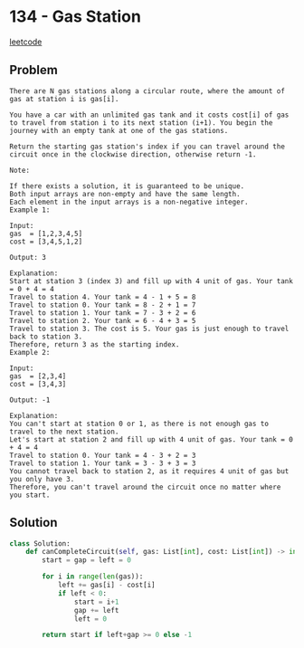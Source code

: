 # 134 - Gas Station

[leetcode](https://leetcode.com/problems/gas-station/)

## Problem

    There are N gas stations along a circular route, where the amount of gas at station i is gas[i].
    
    You have a car with an unlimited gas tank and it costs cost[i] of gas to travel from station i to its next station (i+1). You begin the journey with an empty tank at one of the gas stations.
    
    Return the starting gas station's index if you can travel around the circuit once in the clockwise direction, otherwise return -1.
    
    Note:
    
    If there exists a solution, it is guaranteed to be unique.
    Both input arrays are non-empty and have the same length.
    Each element in the input arrays is a non-negative integer.
    Example 1:
    
    Input: 
    gas  = [1,2,3,4,5]
    cost = [3,4,5,1,2]
    
    Output: 3
    
    Explanation:
    Start at station 3 (index 3) and fill up with 4 unit of gas. Your tank = 0 + 4 = 4
    Travel to station 4. Your tank = 4 - 1 + 5 = 8
    Travel to station 0. Your tank = 8 - 2 + 1 = 7
    Travel to station 1. Your tank = 7 - 3 + 2 = 6
    Travel to station 2. Your tank = 6 - 4 + 3 = 5
    Travel to station 3. The cost is 5. Your gas is just enough to travel back to station 3.
    Therefore, return 3 as the starting index.
    Example 2:
    
    Input: 
    gas  = [2,3,4]
    cost = [3,4,3]
    
    Output: -1
    
    Explanation:
    You can't start at station 0 or 1, as there is not enough gas to travel to the next station.
    Let's start at station 2 and fill up with 4 unit of gas. Your tank = 0 + 4 = 4
    Travel to station 0. Your tank = 4 - 3 + 2 = 3
    Travel to station 1. Your tank = 3 - 3 + 3 = 3
    You cannot travel back to station 2, as it requires 4 unit of gas but you only have 3.
    Therefore, you can't travel around the circuit once no matter where you start.

## Solution

```python
class Solution:
    def canCompleteCircuit(self, gas: List[int], cost: List[int]) -> int:
        start = gap = left = 0

        for i in range(len(gas)):
            left += gas[i] - cost[i]
            if left < 0:
                start = i+1
                gap += left
                left = 0

        return start if left+gap >= 0 else -1
```
